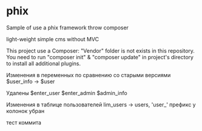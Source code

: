 # phix
Sample of use a phix framework throw composer

light-weight simple cms without MVC

This project use a Composer: "Vendor" folder is not exists in this repository.
You need to run "composer init" & "composer update" in project's directory to install all additional plugins.

Изменения в переменных по сравнению со старыми версиями
$user_info -> $user

Удалены
$enter_user
$enter_admin
$admin_info

Изменения в таблице пользователей
lim_users -> users, 'user_' префикс у колонок убран

тест коммита